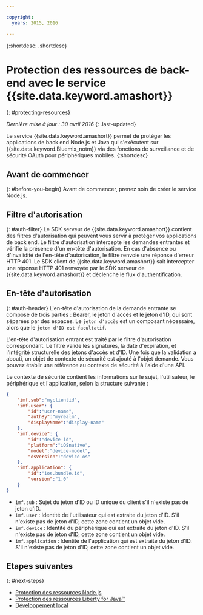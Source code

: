```yaml
---

copyright:
  years: 2015, 2016

---
```


{:shortdesc: .shortdesc}

# Protection des ressources de back-end avec le service {{site.data.keyword.amashort}}
{: #protecting-resources}

*Dernière mise à jour : 30 avril 2016*
{: .last-updated}


Le service {{site.data.keyword.amashort}} permet de protéger les applications de back end Node.js et Java qui s'exécutent sur {{site.data.keyword.Bluemix_notm}} via des fonctions de surveillance et de sécurité OAuth pour périphériques mobiles.
{:shortdesc}

## Avant de commencer
{: #before-you-begin}
Avant de commencer, prenez soin de créer le service Node.js.


## Filtre d'autorisation
{: #auth-filter}
Le SDK serveur de {{site.data.keyword.amashort}} contient des filtres d'autorisation qui peuvent vous servir à protéger vos applications de back end. Le filtre d'autorisation intercepte les demandes entrantes et vérifie la présence d'un en-tête d'autorisation. En cas d'absence ou d'invalidité de l'en-tête d'autorisation, le filtre renvoie une réponse d'erreur HTTP 401. Le SDK client de {{site.data.keyword.amashort}} sait intercepter une réponse HTTP 401 renvoyée par le SDK serveur de {{site.data.keyword.amashort}} et déclenche le flux d'authentification.
## En-tête d'autorisation
{: #auth-header}
L'en-tête d'autorisation de la demande entrante se compose de trois parties : Bearer, le jeton d'accès et le jeton d'ID, qui sont
séparées par des espaces. Le `jeton d'accès` est un composant nécessaire, alors que le `jeton d'ID est facultatif`.

L'en-tête d'autorisation entrant est traité par le filtre d'autorisation correspondant. Le filtre valide les signatures, la date d'expiration, et l'intégrité structurelle des jetons d'accès et d'ID. Une fois que la validation a abouti, un objet de contexte de sécurité est ajouté à l'objet demande. Vous pouvez établir une référence au contexte de sécurité à l'aide d'une API.

Le contexte de sécurité contient les informations sur le sujet, l'utilisateur, le périphérique et l'application, selon la structure suivante :
```JSON
{
    "imf.sub":"myclientid",
    "imf.user": {
        "id":"user-name",
        "authBy":"myrealm",
        "displayName":"display-name"
    },
    "imf.device": {
        "id":"device-id",
        "platform":"iOSnative",
        "model":"device-model",
        "osVersion":"device-os"
    },
    "imf.application": {
        "id":"ios.bundle.id",
        "version":"1.0"
    }
}
```
* `imf.sub` : Sujet du jeton d'ID ou ID unique du client s'il n'existe pas de jeton d'ID.
* `imf.user` : Identité de l'utilisateur qui est extraite du jeton d'ID. S'il n'existe pas de jeton d'ID, cette zone contient un objet vide.
* `imf.device` : Identité du périphérique qui est extraite du jeton d'ID. S'il n'existe pas de jeton d'ID, cette zone contient un objet vide.
* `imf.application` : Identité de l'application qui est extraite du jeton d'ID. S'il n'existe pas de jeton d'ID, cette zone contient un objet vide.

## Etapes suivantes
{: #next-steps}
* [Protection des ressources Node.js](protecting-resources-nodejs.html)
* [Protection des ressources Liberty for Java&trade;](protecting-resources-java.html)
* [Développement local](protecting-resources-local.html)
